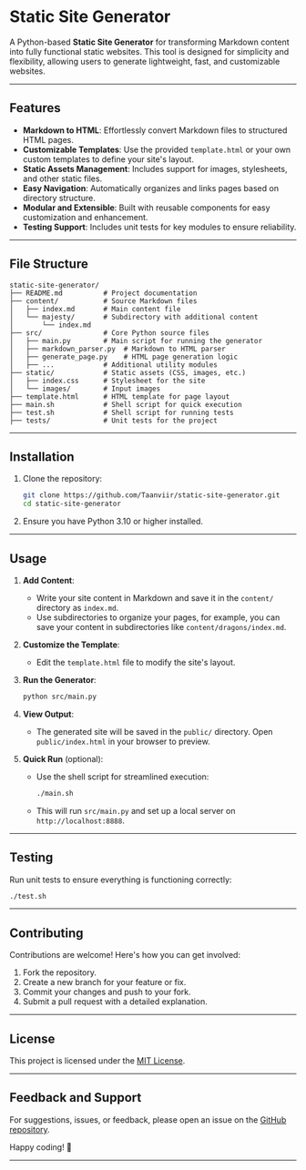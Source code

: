 # Static Site Generator

A Python-based **Static Site Generator** for transforming Markdown content into fully functional static websites. This tool is designed for simplicity and flexibility, allowing users to generate lightweight, fast, and customizable websites.

---

## Features

- **Markdown to HTML**: Effortlessly convert Markdown files to structured HTML pages.
- **Customizable Templates**: Use the provided `template.html` or your own custom templates to define your site's layout.
- **Static Assets Management**: Includes support for images, stylesheets, and other static files.
- **Easy Navigation**: Automatically organizes and links pages based on directory structure.
- **Modular and Extensible**: Built with reusable components for easy customization and enhancement.
- **Testing Support**: Includes unit tests for key modules to ensure reliability.

---

## File Structure

```
static-site-generator/
├── README.md          # Project documentation
├── content/           # Source Markdown files
│   ├── index.md       # Main content file
│   └── majesty/       # Subdirectory with additional content
│       └── index.md
├── src/               # Core Python source files
│   ├── main.py        # Main script for running the generator
│   ├── markdown_parser.py  # Markdown to HTML parser
│   ├── generate_page.py    # HTML page generation logic
│   ├── ...            # Additional utility modules
├── static/            # Static assets (CSS, images, etc.)
│   ├── index.css      # Stylesheet for the site
│   └── images/        # Input images
├── template.html      # HTML template for page layout
├── main.sh            # Shell script for quick execution
├── test.sh            # Shell script for running tests
├── tests/             # Unit tests for the project
```

---

## Installation

1. Clone the repository:
   ```bash
   git clone https://github.com/Taanviir/static-site-generator.git
   cd static-site-generator
   ```

2. Ensure you have Python 3.10 or higher installed.

---

## Usage

1. **Add Content**:
   - Write your site content in Markdown and save it in the `content/` directory as `index.md`.
   - Use subdirectories to organize your pages, for example, you can save your content in subdirectories like `content/dragons/index.md`.

2. **Customize the Template**:
   - Edit the `template.html` file to modify the site's layout.

3. **Run the Generator**:
   ```bash
   python src/main.py
   ```

4. **View Output**:
   - The generated site will be saved in the `public/` directory. Open `public/index.html` in your browser to preview.

5. **Quick Run** (optional):
   - Use the shell script for streamlined execution:
     ```bash
     ./main.sh
     ```
   - This will run `src/main.py` and set up a local server on `http://localhost:8888`.

---

## Testing

Run unit tests to ensure everything is functioning correctly:

```bash
./test.sh
```

---

## Contributing

Contributions are welcome! Here's how you can get involved:

1. Fork the repository.
2. Create a new branch for your feature or fix.
3. Commit your changes and push to your fork.
4. Submit a pull request with a detailed explanation.

---

## License

This project is licensed under the [MIT License](LICENSE).

---

## Feedback and Support

For suggestions, issues, or feedback, please open an issue on the [GitHub repository](https://github.com/Taanviir/static-site-generator).

Happy coding! 🚀

---
